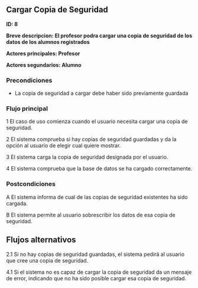 ## Cargar Copia de Seguridad

**ID: 8**

**Breve descripcion: El profesor podra cargar una copia de seguridad de los datos de los alumnos registrados** 

**Actores principales: Profesor**

**Actores segundarios: Alumno**

### Precondiciones

* La copia de seguridad a cargar debe haber sido previamente guardada 

### Flujo principal

1 El caso de uso comienza cuando el usuario necesita cargar una copia de seguridad.

2 El sistema comprueba si hay copias de seguridad guardadas y da la opción al usuario de elegir cual quiere mostrar.

3 El sistema carga la copia de seguridad designada por el usuario.

4 El sistema comprueba que la base de datos se ha cargado correctamente. 

### Postcondiciones

A El sistema informa de cual de las copias de seguridad existentes ha sido cargada.

B El sistema permite al usuario sobrescribir los datos de esa copia de seguridad.

## Flujos alternativos

2.1 Si no hay copias de seguridad guardadas, el sistema pedirá al usuario que cree una copia de seguridad.

4.1 Si el sistema no es capaz de cargar la copia de seguridad da un mensaje de error, indicando que no ha sido posible cargar esa copia de seguridad.
